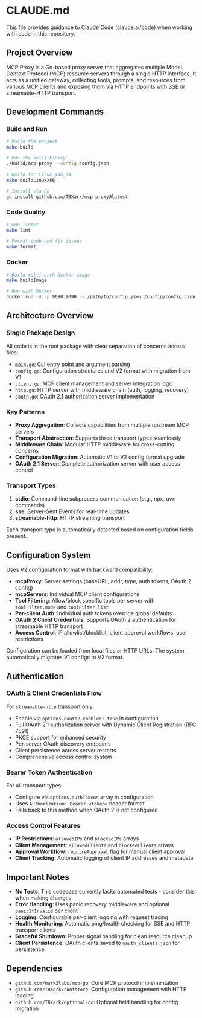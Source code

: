 # CLAUDE.md

This file provides guidance to Claude Code (claude.ai/code) when working with code in this repository.

## Project Overview

MCP Proxy is a Go-based proxy server that aggregates multiple Model Context Protocol (MCP) resource servers through a single HTTP interface. It acts as a unified gateway, collecting tools, prompts, and resources from various MCP clients and exposing them via HTTP endpoints with SSE or streamable-HTTP transport.

## Development Commands

### Build and Run
```bash
# Build the project
make build

# Run the built binary
./build/mcp-proxy --config config.json

# Build for Linux x86_64
make buildLinuxX86

# Install via Go
go install github.com/TBXark/mcp-proxy@latest
```

### Code Quality
```bash
# Run linter
make lint

# Format code and fix issues
make format
```

### Docker
```bash
# Build multi-arch Docker image
make buildImage

# Run with Docker
docker run -d -p 9090:9090 -v /path/to/config.json:/config/config.json ghcr.io/tbxark/mcp-proxy:latest
```

## Architecture Overview

### Single Package Design
All code is in the root package with clear separation of concerns across files:
- `main.go`: CLI entry point and argument parsing
- `config.go`: Configuration structures and V2 format with migration from V1
- `client.go`: MCP client management and server integration logic
- `http.go`: HTTP server with middleware chain (auth, logging, recovery)
- `oauth.go`: OAuth 2.1 authorization server implementation

### Key Patterns
- **Proxy Aggregation**: Collects capabilities from multiple upstream MCP servers
- **Transport Abstraction**: Supports three transport types seamlessly
- **Middleware Chain**: Modular HTTP middleware for cross-cutting concerns
- **Configuration Migration**: Automatic V1 to V2 config format upgrade
- **OAuth 2.1 Server**: Complete authorization server with user access control

### Transport Types
1. **stdio**: Command-line subprocess communication (e.g., npx, uvx commands)
2. **sse**: Server-Sent Events for real-time updates  
3. **streamable-http**: HTTP streaming transport

Each transport type is automatically detected based on configuration fields present.

## Configuration System

Uses V2 configuration format with backward compatibility:
- **mcpProxy**: Server settings (baseURL, addr, type, auth tokens, OAuth 2 config)
- **mcpServers**: Individual MCP client configurations
- **Tool Filtering**: Allow/block specific tools per server with `toolFilter.mode` and `toolFilter.list`
- **Per-client Auth**: Individual auth tokens override global defaults
- **OAuth 2 Client Credentials**: Supports OAuth 2 authentication for streamable HTTP transport
- **Access Control**: IP allowlist/blocklist, client approval workflows, user restrictions

Configuration can be loaded from local files or HTTP URLs. The system automatically migrates V1 configs to V2 format.

## Authentication

### OAuth 2 Client Credentials Flow
For `streamable-http` transport only:
- Enable via `options.oauth2.enabled: true` in configuration
- Full OAuth 2.1 authorization server with Dynamic Client Registration (RFC 7591)
- PKCE support for enhanced security
- Per-server OAuth discovery endpoints
- Client persistence across server restarts
- Comprehensive access control system

### Bearer Token Authentication
For all transport types:
- Configure via `options.authTokens` array in configuration
- Uses `Authorization: Bearer <token>` header format
- Falls back to this method when OAuth 2 is not configured

### Access Control Features
- **IP Restrictions**: `allowedIPs` and `blockedIPs` arrays
- **Client Management**: `allowedClients` and `blockedClients` arrays  
- **Approval Workflow**: `requireApproval` flag for manual client approval
- **Client Tracking**: Automatic logging of client IP addresses and metadata

## Important Notes

- **No Tests**: This codebase currently lacks automated tests - consider this when making changes
- **Error Handling**: Uses panic recovery middleware and optional `panicIfInvalid` per client
- **Logging**: Configurable per-client logging with request tracing
- **Health Monitoring**: Automatic ping/health checking for SSE and HTTP transport clients
- **Graceful Shutdown**: Proper signal handling for clean resource cleanup
- **Client Persistence**: OAuth clients saved to `oauth_clients.json` for persistence

## Dependencies

- `github.com/mark3labs/mcp-go`: Core MCP protocol implementation
- `github.com/TBXark/confstore`: Configuration management with HTTP loading
- `github.com/TBXark/optional-go`: Optional field handling for config migration
